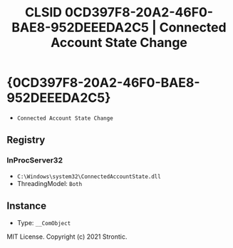 ﻿---
title: "CLSID 0CD397F8-20A2-46F0-BAE8-952DEEEDA2C5 | Connected Account State Change"
excerpt: What is COM-Object CLSID 0CD397F8-20A2-46F0-BAE8-952DEEEDA2C5?
---

# {0CD397F8-20A2-46F0-BAE8-952DEEEDA2C5}

* `Connected Account State Change`

## Registry


### InProcServer32

* `C:\Windows\system32\ConnectedAccountState.dll`
* ThreadingModel: `Both`

## Instance

* Type: `__ComObject`

MIT License. Copyright (c) 2021 Strontic.


